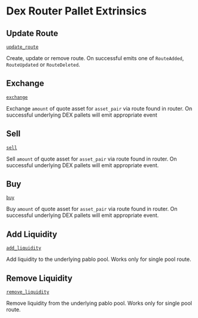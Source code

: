<!-- AUTOMATICALLY GENERATED -->
<!-- Generated at 2022-06-25T22:31:58.443699548Z -->

# Dex Router Pallet Extrinsics

## Update Route

[`update_route`](https://dali.devnets.composablefinance.ninja/doc/pallet_dex_router/pallet/enum.Call.html#variant.update_route)

Create, update or remove route.
On successful emits one of `RouteAdded`, `RouteUpdated` or `RouteDeleted`.

## Exchange

[`exchange`](https://dali.devnets.composablefinance.ninja/doc/pallet_dex_router/pallet/enum.Call.html#variant.exchange)

Exchange `amount` of quote asset for `asset_pair` via route found in router.
On successful underlying DEX pallets will emit appropriate event

## Sell

[`sell`](https://dali.devnets.composablefinance.ninja/doc/pallet_dex_router/pallet/enum.Call.html#variant.sell)

Sell `amount` of quote asset for `asset_pair` via route found in router.
On successful underlying DEX pallets will emit appropriate event.

## Buy

[`buy`](https://dali.devnets.composablefinance.ninja/doc/pallet_dex_router/pallet/enum.Call.html#variant.buy)

Buy `amount` of quote asset for `asset_pair` via route found in router.
On successful underlying DEX pallets will emit appropriate event.

## Add Liquidity

[`add_liquidity`](https://dali.devnets.composablefinance.ninja/doc/pallet_dex_router/pallet/enum.Call.html#variant.add_liquidity)

Add liquidity to the underlying pablo pool.
Works only for single pool route.

## Remove Liquidity

[`remove_liquidity`](https://dali.devnets.composablefinance.ninja/doc/pallet_dex_router/pallet/enum.Call.html#variant.remove_liquidity)

Remove liquidity from the underlying pablo pool.
Works only for single pool route.
